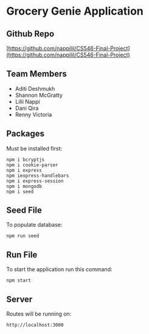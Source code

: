 # Grocery Genie Application

## Github Repo
[https://github.com/nappilil/CS546-Final-Project](https://github.com/nappilil/CS546-Final-Project)

## Team Members
- Aditi Deshmukh
- Shannon McGratty
- Lilli Nappi
- Dani Qira
- Renny Victoria

## Packages
Must be installed first:
```
npm i bcryptjs
npm i cookie-parser
npm i express
npm iexpress-handlebars
npm i express-session
npm i mongodb
npm i seed
```
## Seed File
To populate database:
```
npm run seed
```
## Run File
To start the application run this command:
```
npm start
```
## Server
Routes will be running on:
```
http://localhost:3000
```

